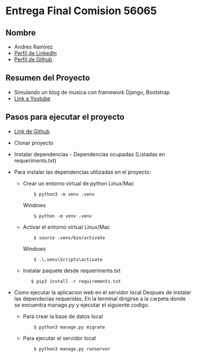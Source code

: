 # Entrega Final Comision 56065

## Nombre

- Andres Ramirez
- [Perfil de LinkedIn](https://www.linkedin.com/in/aramirezaliste/)
- [Perfil de Github](https://github.com/aramirezaliste/)

##  Resumen del Proyecto

- Simulando un blog de musica con framework Django, Bootstrap
- [Link a Youtube]()

## Pasos para ejecutar el proyecto

- [Link de Github](https://github.com/aramirezaliste/PlaygroundFinalProject-Ramirez)
- Clonar proyecto
- Instalar dependencias
        - Dependencias ocupadas (Listadas en requeriments.txt)

- Para instalar las dependencias utilizadas en el proyecto:
    - Crear un entorno virtual de python
        Linux/Mac
        ```
            $ python3 -m venv .venv
        ```
        Windows
        ```
            $ python -m venv .venv
        ```
    - Activar el entorno virtual
        Linux/Mac
        ```
            $ source .venv/bin/activate
        ```
        Windows
        ```
            $ .\.venv\Scripts\activate
        ```
    - Instalar paquete desde requeriments.txt
         ```
            $ pip3 install -r requirements.txt
        ```

- Como ejecutar la aplicacion web en el servidor local
    Despues de instalar las dependecias requeridas,
    En la terminal dirigirse a la carpeta donde se encuentra manage.py
    y ejecutar el siguiente codigo.

    - Para crear la base de datos local
        ```
            $ python3 manage.py migrate
        ```
    - Para ejecutar el servidor local
        ```
            $ python3 manage.py runserver
        ```

